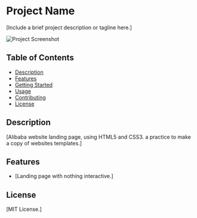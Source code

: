 # Project Name

[Include a brief project description or tagline here.]

![Project Screenshot](screenshot.png)

## Table of Contents

- [Description](#description)
- [Features](#features)
- [Getting Started](#getting-started)
- [Usage](#usage)
- [Contributing](#contributing)
- [License](#license)

## Description

[Alibaba website landing page, using HTML5 and CSS3. a practice to make a copy of websites templates.]

## Features

- [Landing page with nothing interactive.]

## License

[MIT License.]
